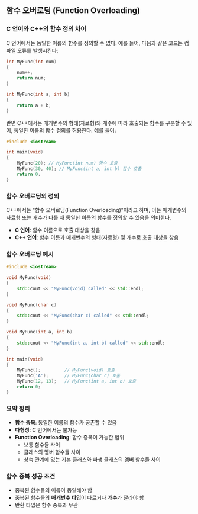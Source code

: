 
## 함수 오버로딩 (Function Overloading)

### C 언어와 C++의 함수 정의 차이

C 언어에서는 동일한 이름의 함수를 정의할 수 없다. 예를 들어, 다음과 같은 코드는 컴파일 오류를 발생시킨다:

```c
int MyFunc(int num)
{
    num++;
    return num;
}

int MyFunc(int a, int b)
{
    return a + b;
}
```

반면 C++에서는 매개변수의 형태(자료형)와 개수에 따라 호출되는 함수를 구분할 수 있어, 동일한 이름의 함수 정의를 허용한다.
예를 들어:

```cpp
#include <iostream>

int main(void)
{
    MyFunc(20); // MyFunc(int num) 함수 호출
    MyFunc(30, 40); // MyFunc(int a, int b) 함수 호출
    return 0;
}
```

### 함수 오버로딩의 정의

C++에서는 "함수 오버로딩(Function Overloading)"이라고 하며, 이는 매개변수의 자료형 또는 개수가 다를 때 동일한 이름의 함수를 정의할 수 있음을 의미한다.

- **C 언어**: 함수 이름으로 호출 대상을 찾음
- **C++ 언어**: 함수 이름과 매개변수의 형태(자료형) 및 개수로 호출 대상을 찾음

### 함수 오버로딩 예시

```cpp
#include <iostream>

void MyFunc(void)
{
    std::cout << "MyFunc(void) called" << std::endl;
}

void MyFunc(char c)
{
    std::cout << "MyFunc(char c) called" << std::endl;
}

void MyFunc(int a, int b)
{
    std::cout << "MyFunc(int a, int b) called" << std::endl;
}

int main(void)
{
    MyFunc();         // MyFunc(void) 호출
    MyFunc('A');      // MyFunc(char c) 호출
    MyFunc(12, 13);   // MyFunc(int a, int b) 호출
    return 0;
}
```

### 요약 정리

- **함수 중복**: 동일한 이름의 함수가 공존할 수 있음
- **다형성**: C 언어에서는 불가능
- **Function Overloading**: 함수 중복이 가능한 범위
  - 보통 함수들 사이
  - 클래스의 멤버 함수들 사이
  - 상속 관계에 있는 기본 클래스와 파생 클래스의 멤버 함수들 사이

### 함수 중복 성공 조건

- 중복된 함수들의 이름이 동일해야 함
- 중복된 함수들의 **매개변수 타입**이 다르거나 **개수**가 달라야 함
- 반환 타입은 함수 중복과 무관
